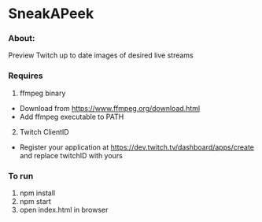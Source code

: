 # SneakAPeek

### About:
Preview Twitch up to date images of desired live streams

### Requires
1) ffmpeg binary  
- Download from https://www.ffmpeg.org/download.html
- Add ffmpeg executable to PATH
2) Twitch ClientID
- Register your application at https://dev.twitch.tv/dashboard/apps/create and replace twitchID with yours

### To run
1) npm install
2) npm start
3) open index.html in browser